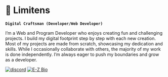 # 👋 Limitens

**`Digital Craftsman (Developer/Web Developer)`**

I’m a Web and Program Developer who enjoys creating fun and challenging projects. I build my digital footprint step by step with each new creation. Most of my projects are made from scratch, showcasing my dedication and skills. While I occasionally collaborate with others, the majority of my work is done independently. I’m always eager to push my boundaries and grow as a developer.

   <p align="left">
      <a href="https://discord.com/users/1178495292568510474" target="_blank">
    <img alt="discord" title="Message Me On Discord" src="https://custom-icon-badges.demolab.com/badge/Add%20Me%20On%20Discord-7289DA?logo=discord&logoColor=white&style=for-the-badge" /></a>
      <a href="https://www.youtube.com/c/fknight">
         <a href="https://e-z.bio/Limitens" target="_blank">
    <img alt="E-Z Bio" title="Bio Link" src="https://custom-icon-badges.demolab.com/badge/Visit%20My%20Profile-1DA1F2?logo=link&logoColor=white&style=for-the-badge" /></a>
   </p>
